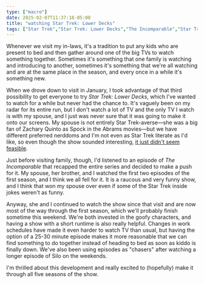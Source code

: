 ```yaml
---
type: ["macro"]
date: 2025-02-07T11:37:18-05:00
title: "watching Star Trek: Lower Decks"
tags: ["Star Trek","Star Trek: Lower Decks","The Incomparable","Star Trek (2009 film)"]
---
```

Whenever we visit my in-laws, it's a tradition to put any kids who are present to bed and then gather around one of the big TVs to watch something together. Sometimes it's something that one family is watching and introducing to another, sometimes it's something that we're all watching and are at the same place in the season, and every once in a while it's something new. 

When we drove down to visit in January, I took advantage of that third possibility to get everyone to try *Star Trek: Lower Decks*, which I've wanted to watch for a while but never had the chance to. It's vaguely been on my radar for its entire run, but I don't watch a lot of TV and the only TV I watch is with my spouse, and I just was never sure that it was going to make it onto our screens. My spouse is not entirely Star Trek-averse—she was a big fan of Zachary Quinto as Spock in the Abrams movies—but we have different preferred nerddoms and I'm not even as Star Trek literate as I'd like, so even though the show sounded interesting, [it just didn't seem feasible](https://spencergreenhalgh.com/myself/2024-12-20-adding-star/).

Just before visiting family, though, I'd listened to an episode of *The Incomparable* that recapped the entire series and decided to make a push for it. My spouse, her brother, and I watched the first two episodes of the first season, and I think we all fell for it. It is a raucous and very funny show, and I think that won my spouse over even if some of the Star Trek inside jokes weren't as funny.

Anyway, she and I continued to watch the show since that visit and are now most of the way through the first season, which we'll probably finish sometime this weekend. We're both invested in the goofy characters, and having a show with a short runtime is also really helpful. Changes in work schedules have made it even harder to watch TV than usual, but having the option of a 25-30 minute episode makes it more reasonable that we can find something to do together instead of heading to bed as soon as kiddo is finally down. We've also been using episodes as "chasers" after watching a longer episode of Silo on the weekends. 

I'm thrilled about this development and really excited to (hopefully) make it through all five seasons of the show.
